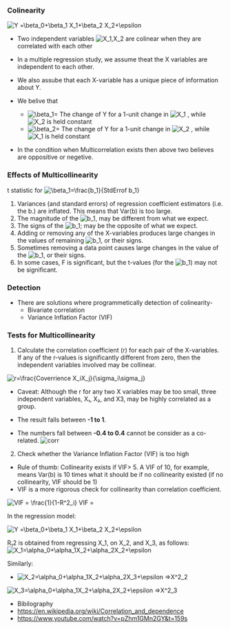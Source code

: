 ### Colinearity

<img src="https://latex.codecogs.com/svg.image?Y&space;=\beta_0&plus;\beta_1&space;X_1&plus;\beta_2&space;X_2&plus;\epsilon" title="Y =\beta_0+\beta_1 X_1+\beta_2 X_2+\epsilon" />

* Two independent variables <img src="https://latex.codecogs.com/svg.image?X_1,X_2" title="X_1,X_2" />  are colinear when they are correlated with each other
* In a multiple regression study, we assume theat the X variables are independent to each other.
* We also assube that each X-variable has a unique piece of information about Y.
* We belive that 
  * <img src="https://latex.codecogs.com/svg.image?\beta_1=" title="\beta_1=" /> The change of Y for a 1-unit change in <img src="https://latex.codecogs.com/svg.image?X_1" title="X_1" /> , while <img src="https://latex.codecogs.com/svg.image?X_2" title="X_2" /> is held constant
  * <img src="https://latex.codecogs.com/svg.image?\beta_2=" title="\beta_2=" /> The change of Y for a 1-unit change in <img src="https://latex.codecogs.com/svg.image?X_2" title="X_2" /> , while <img src="https://latex.codecogs.com/svg.image?X_1" title="X_1" /> is held constant

* In the condition when Multicorrelation exists then above two believes are oppositive or negetive.

### Effects of Multicollinearity
t statistic for <img src="https://latex.codecogs.com/svg.image?\beta_1=\frac{b_1}{StdErrof&space;b_1}" title="\beta_1=\frac{b_1}{StdErrof b_1}" />

1. Variances (and standard errors) of regression coefficient estimators (i.e. the b.) are inflated. This means that Var(b) is too large.
2. The magnitude of the <img src="https://latex.codecogs.com/svg.image?b_1" title="b_1" />, may be different from what we expect.
3. The signs of the <img src="https://latex.codecogs.com/svg.image?b_1" title="b_1" />; may be the opposite of what we expect.
4. Adding or removing any of the X-variables produces large changes in the values of remaining <img src="https://latex.codecogs.com/svg.image?b_1" title="b_1" />, or their signs.
5. Sometimes removing a data point causes large changes in the value of the <img src="https://latex.codecogs.com/svg.image?b_1" title="b_1" />, or their signs.
6. In some cases, F is significant, but the t-values (for the <img src="https://latex.codecogs.com/svg.image?b_1" title="b_1" />) may not be significant.



### Detection
* There are solutions where programmetically detection of colinearity-
   - Bivariate correlation
   - Variance Inflation Factor (VIF)


### Tests for Multicollinearity

1. Calculate the correlation coefficient (r) for each pair of the X-variables. If any of the r-values is significantly different from zero, then the independent variables involved may be collinear.

<img src="https://latex.codecogs.com/svg.image?r=\frac{Coverrience&space;X_iX_j}{\sigma_i\sigma_j}" title="r=\frac{Coverrience X_iX_j}{\sigma_i\sigma_j}" />

 * Caveat: Although the r for any two X variables may be too small, three independent variables, X₁, X₂, and X3, may be highly correlated as a group.


* The result falls between **-1 to 1**.
* The numbers fall between **-0.4 to 0.4** cannot be consider as a co-related.
![corr](https://cio-wiki.org/images/2/22/Pearson_Correlation_Coefficent.png)

2. Check whether the Variance Inflation Factor (VIF) is too high

 * Rule of thumb: Collinearity exists if VIF> 5. A VIF of 10, for example, means Var(b) is 10 times what it should be if no collinearity existed (if no collinearity, VIF should be 1)
 * VIF is a more rigorous check for collinearity than correlation coefficient.

<img src="https://latex.codecogs.com/svg.image?VIF&space;=&space;\frac{1}{1-R^2_i}" title="VIF = \frac{1}{1-R^2_i}" />
VIF =

In the regression model:

<img src="https://latex.codecogs.com/svg.image?Y&space;=\beta_0&plus;\beta_1&space;X_1&plus;\beta_2&space;X_2&plus;\epsilon" title="Y =\beta_0+\beta_1 X_1+\beta_2 X_2+\epsilon" />

R₁2 is obtained from regressing X_1, on X_2, and X_3, as follows: 
<img src="https://latex.codecogs.com/svg.image?X_1=\alpha_0&plus;\alpha_1X_2&plus;\alpha_2X_2&plus;\epsilon" title="X_1=\alpha_0+\alpha_1X_2+\alpha_2X_2+\epsilon" />

Similarly:
* <img src="https://latex.codecogs.com/svg.image?X_2=\alpha_0&plus;\alpha_1X_2&plus;\alpha_2X_3&plus;\epsilon&space;=>X^2_2" title="X_2=\alpha_0+\alpha_1X_2+\alpha_2X_3+\epsilon =>X^2_2" />

<img src="https://latex.codecogs.com/svg.image?X_3=\alpha_0&plus;\alpha_1X_2&plus;\alpha_2X_2&plus;\epsilon&space;=>X^2_3" title="X_3=\alpha_0+\alpha_1X_2+\alpha_2X_2+\epsilon =>X^2_3" />

* Bibilography
* https://en.wikipedia.org/wiki/Correlation_and_dependence
* https://www.youtube.com/watch?v=pZhm1GMn2GY&t=159s
